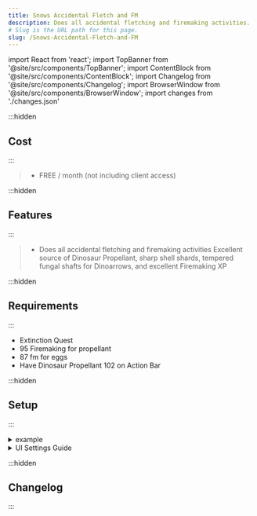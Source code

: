 ```yaml
---
title: Snows Accidental Fletch and FM
description: Does all accidental fletching and firemaking activities.
# Slug is the URL path for this page.
slug: /Snows-Accidental-Fletch-and-FM
---
```


import React from 'react';
import TopBanner from '@site/src/components/TopBanner';
import ContentBlock from '@site/src/components/ContentBlock';
import Changelog from '@site/src/components/Changelog';
import BrowserWindow from '@site/src/components/BrowserWindow';
import changes from './changes.json'

<TopBanner title="Snows Accidental Fletch and FM" version="v1.0.6" skill="Firemakeing">
</TopBanner>

:::hidden

## Cost

:::

<ContentBlock title="Cost">

> - FREE / month (not including client access)

</ContentBlock>

:::hidden

## Features

:::

<ContentBlock title="Features">

> - Does all accidental fletching and firemaking activities
>   Excellent source of Dinosaur Propellant, sharp shell shards, tempered fungal shafts for Dinoarrows, and excellent Firemaking XP

</ContentBlock>

:::hidden

## Requirements

:::
<ContentBlock title="Requirements">

- Extinction Quest
- 95 Firemaking for propellant
- 87 fm for eggs
- Have Dinosaur Propellant 102 on Action Bar

</ContentBlock>

:::hidden

## Setup

:::
<ContentBlock title="Setup">

<details>
<summary>example</summary>

- example

</details>

<details>
<summary>UI Settings Guide</summary>

- example

</details>

</ContentBlock>

:::hidden

## Changelog

:::

<Changelog changes={changes}>

</Changelog>
